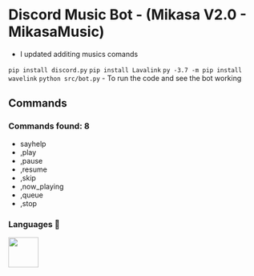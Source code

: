 # Discord Music Bot - (Mikasa V2.0 - MikasaMusic)

- I updated additing musics comands

`
pip install discord.py
`
`
pip install Lavalink
`
`
py -3.7 -m pip install wavelink
`
`
python src/bot.py
` - To run the code and see the bot working
## Commands 

### Commands found: 8

- sayhelp
- ,play
- ,pause
- ,resume
- ,skip 
- ,now_playing 
- ,queue
- ,stop 

### Languages 🔧

<img src="https://upload.wikimedia.org/wikipedia/commons/thumb/c/c3/Python-logo-notext.svg/768px-Python-logo-notext.svg.png" width="60px" height="60px">
